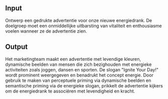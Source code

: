 ## Input

Ontwerp een gedrukte advertentie voor onze nieuwe energiedrank. De doelgroep moet een onmiddellijke uitbarsting van
vitaliteit en enthousiasme voelen wanneer ze de advertentie zien.

## Output

Het marketingteam maakt een advertentie met levendige kleuren, dynamische beelden van mensen die zich bezighouden met
energieke activiteiten zoals joggen, dansen en sporten. De slogan "Ignite Your Day!" wordt prominent weergegeven en
benadrukt het concept energie. Door gebruik te maken van perceptuele priming via dynamische beelden en semantische
priming via de energieke slogan, prikkelt de advertentie kijkers om de energiedrank te associëren met levendigheid en
kracht.

